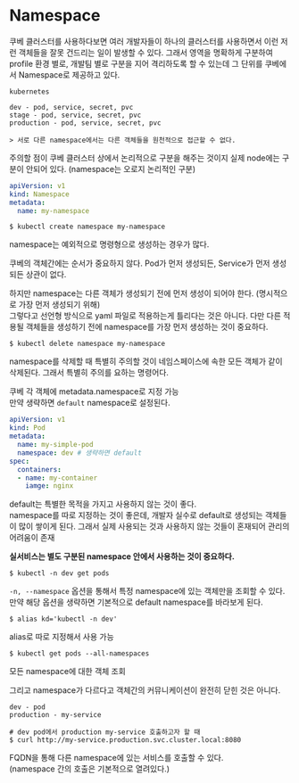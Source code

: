 # Namespace

쿠베 클러스터를 사용하다보면 여러 개발자들이 하나의 클러스터를 사용하면서 이런 저런 객체들을 잘못 건드리는 일이 발생할 수 있다. 그래서 영역을 명확하게 구분하여 profile 환경 별로, 개발팀 별로 구분을 지어 격리하도록 할 수 있는데 그 단위를 쿠베에서 Namespace로 제공하고 있다.

```
kubernetes

dev - pod, service, secret, pvc
stage - pod, service, secret, pvc
production - pod, service, secret, pvc

> 서로 다른 namespace에서는 다른 객체들을 원천적으로 접근할 수 없다.
```

주의할 점이 쿠베 클러스터 상에서 논리적으로 구분을 해주는 것이지 실제 node에는 구분이 안되어 있다. (namespace는 오로지 논리적인 구분)

```yaml
apiVersion: v1
kind: Namespace
metadata:
  name: my-namespace
```

```shell
$ kubectl create namespace my-namespace
```
namespace는 예외적으로 명령형으로 생성하는 경우가 많다.  

쿠베의 객체간에는 순서가 중요하지 않다. Pod가 먼저 생성되든, Service가 먼저 생성되든 상관이 없다.

하지만 namespace는 다른 객체가 생성되기 전에 먼저 생성이 되어야 한다. (명시적으로 가장 먼저 생성되기 위해)  
그렇다고 선언형 방식으로 yaml 파일로 적용하는게 틀리다는 것은 아니다. 다만 다른 적용될 객체들을 생성하기 전에 namespace를 가장 먼저 생성하는 것이 중요하다.

```shell
$ kubectl delete namespace my-namespace
```
namespace를 삭제할 때 특별히 주의할 것이 네임스페이스에 속한 모든 객체가 같이 삭제된다. 그래서 특별히 주의를 요하는 명령어다.

쿠베 각 객체에 metadata.namespace로 지정 가능  
만약 생략하면 `default` namespace로 설정된다.

```yaml
apiVersion: v1
kind: Pod
metadata:
  name: my-simple-pod
  namespace: dev # 생략하면 default
spec:
  containers:
  - name: my-container
    iamge: nginx
```
default는 특별한 목적을 가지고 사용하지 않는 것이 좋다.  
namespace를 따로 지정하는 것이 좋은데, 개발자 실수로 default로 생성되는 객체들이 많이 쌓이게 된다. 그래서 실제 사용되는 것과 사용하지 않는 것들이 혼재되어 관리의 어려움이 존재  

**실서비스는 별도 구분된 namespace 안에서 사용하는 것이 중요하다.**

```shell
$ kubectl -n dev get pods
```
`-n, --namespace` 옵션을 통해서 특정 namespace에 있는 객체만을 조회할 수 있다.  
만약 해당 옵션을 생략하면 기본적으로 default namespace를 바라보게 된다.

```shell
$ alias kd='kubectl -n dev'
```
alias로 따로 지정해서 사용 가능

```shell
$ kubectl get pods --all-namespaces
```
모든 namespace에 대한 객체 조회

그리고 namespace가 다르다고 객체간의 커뮤니케이션이 완전히 닫힌 것은 아니다.

```shell
dev - pod
production - my-service

# dev pod에서 production my-service 호출하고자 할 때
$ curl http://my-service.production.svc.cluster.local:8080
```
FQDN을 통해 다른 namespace에 있는 서비스를 호출할 수 있다.  
(namespace 간의 호출은 기본적으로 열려있다.)
